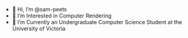 - 👋 Hi, I’m @sam-peets
- 👀 I’m Interested in Computer Rendering
- 🌱 I’m Currently an Undergraduate Computer Science Student at the University of Victoria


<!---
sam-peets/sam-peets is a ✨ special ✨ repository because its `README.md` (this file) appears on your GitHub profile.
You can click the Preview link to take a look at your changes.
--->
